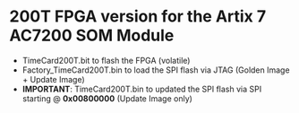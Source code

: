 # 200T FPGA version for the Artix 7 AC7200 SOM Module

* TimeCard200T.bit to flash the FPGA (volatile)
* Factory_TimeCard200T.bin to load the SPI flash via JTAG (Golden Image + Update Image)
* **IMPORTANT**: TimeCard200T.bin to updated the SPI flash via SPI starting @ **0x00800000** (Update Image only)
